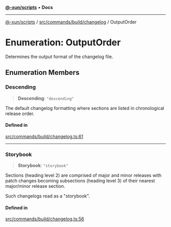 [**@-xun/scripts**](../../../../../README.md) • **Docs**

***

[@-xun/scripts](../../../../../README.md) / [src/commands/build/changelog](../README.md) / OutputOrder

# Enumeration: OutputOrder

Determines the output format of the changelog file.

## Enumeration Members

### Descending

> **Descending**: `"descending"`

The default changelog formatting where sections are listed in chronological
release order.

#### Defined in

[src/commands/build/changelog.ts:61](https://github.com/Xunnamius/xscripts/blob/154567d6fca3f6cf244137e710b029af872e1d9e/src/commands/build/changelog.ts#L61)

***

### Storybook

> **Storybook**: `"storybook"`

Sections (heading level 2) are comprised of major and minor releases with
patch changes becoming subsections (heading level 3) of their nearest
major/minor release section.

Such changelogs read as a "storybook".

#### Defined in

[src/commands/build/changelog.ts:56](https://github.com/Xunnamius/xscripts/blob/154567d6fca3f6cf244137e710b029af872e1d9e/src/commands/build/changelog.ts#L56)
